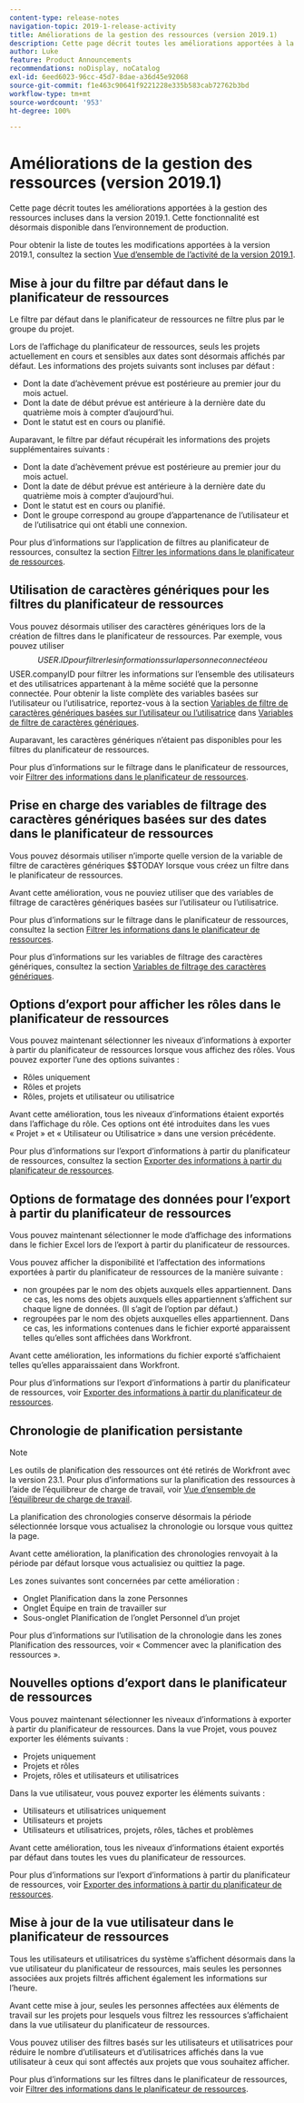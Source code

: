 ```yaml
---
content-type: release-notes
navigation-topic: 2019-1-release-activity
title: Améliorations de la gestion des ressources (version 2019.1)
description: Cette page décrit toutes les améliorations apportées à la gestion des ressources incluses dans la version 2019.1. Cette fonctionnalité est désormais disponible dans l’environnement de production.
author: Luke
feature: Product Announcements
recommendations: noDisplay, noCatalog
exl-id: 6eed6023-96cc-45d7-8dae-a36d45e92068
source-git-commit: f1e463c90641f9221228e335b583cab72762b3bd
workflow-type: tm+mt
source-wordcount: '953'
ht-degree: 100%

---
```


# Améliorations de la gestion des ressources (version 2019.1)

Cette page décrit toutes les améliorations apportées à la gestion des ressources incluses dans la version 2019.1. Cette fonctionnalité est désormais disponible dans l’environnement de production.

Pour obtenir la liste de toutes les modifications apportées à la version 2019.1, consultez la section [Vue d’ensemble de l’activité de la version 2019.1](../../../../product-announcements/product-releases/quarterly-release-archive/2019.1-release-activity/2019-1-release-activity-overview.md).

## Mise à jour du filtre par défaut dans le planificateur de ressources

Le filtre par défaut dans le planificateur de ressources ne filtre plus par le groupe du projet.

Lors de l’affichage du planificateur de ressources, seuls les projets actuellement en cours et sensibles aux dates sont désormais affichés par défaut. Les informations des projets suivants sont incluses par défaut :

* Dont la date d’achèvement prévue est postérieure au premier jour du mois actuel.
* Dont la date de début prévue est antérieure à la dernière date du quatrième mois à compter d’aujourd’hui.
* Dont le statut est en cours ou planifié.

Auparavant, le filtre par défaut récupérait les informations des projets supplémentaires suivants :

* Dont la date d’achèvement prévue est postérieure au premier jour du mois actuel.
* Dont la date de début prévue est antérieure à la dernière date du quatrième mois à compter d’aujourd’hui.
* Dont le statut est en cours ou planifié.
* Dont le groupe correspond au groupe d’appartenance de l’utilisateur et de l’utilisatrice qui ont établi une connexion.

Pour plus d’informations sur l’application de filtres au planificateur de ressources, consultez la section [Filtrer les informations dans le planificateur de ressources](../../../../resource-mgmt/resource-planning/filter-resource-planner.md).

## Utilisation de caractères génériques pour les filtres du planificateur de ressources

Vous pouvez désormais utiliser des caractères génériques lors de la création de filtres dans le planificateur de ressources. Par exemple, vous pouvez utiliser $$USER.ID pour filtrer les informations sur la personne connectée ou $$USER.companyID pour filtrer les informations sur l’ensemble des utilisateurs et des utilisatrices appartenant à la même société que la personne connectée. Pour obtenir la liste complète des variables basées sur l’utilisateur ou l’utilisatrice, reportez-vous à la section [Variables de filtre de caractères génériques basées sur l’utilisateur ou l’utilisatrice](../../../../reports-and-dashboards/reports/reporting-elements/understand-wildcard-filter-variables.md#user-based-variables) dans [Variables de filtre de caractères génériques](../../../../reports-and-dashboards/reports/reporting-elements/understand-wildcard-filter-variables.md).

Auparavant, les caractères génériques n’étaient pas disponibles pour les filtres du planificateur de ressources.

Pour plus d’informations sur le filtrage dans le planificateur de ressources, voir [Filtrer des informations dans le planificateur de ressources](../../../../resource-mgmt/resource-planning/filter-resource-planner.md).

<!--
<iframe class="mt-media" src="assets/290697527?title=0&byline=0&portrait=0" width="640px" height="360px" frameborder="0" allowfullscreen></iframe>
-->

## Prise en charge des variables de filtrage des caractères génériques basées sur des dates dans le planificateur de ressources

Vous pouvez désormais utiliser n’importe quelle version de la variable de filtre de caractères génériques $$TODAY lorsque vous créez un filtre dans le planificateur de ressources.

Avant cette amélioration, vous ne pouviez utiliser que des variables de filtrage de caractères génériques basées sur l’utilisateur ou l’utilisatrice.

Pour plus d’informations sur le filtrage dans le planificateur de ressources, consultez la section [Filtrer les informations dans le planificateur de ressources](../../../../resource-mgmt/resource-planning/filter-resource-planner.md).

Pour plus d’informations sur les variables de filtrage des caractères génériques, consultez la section [Variables de filtrage des caractères génériques](../../../../reports-and-dashboards/reports/reporting-elements/understand-wildcard-filter-variables.md).

## Options d’export pour afficher les rôles dans le planificateur de ressources

Vous pouvez maintenant sélectionner les niveaux d’informations à exporter à partir du planificateur de ressources lorsque vous affichez des rôles. Vous pouvez exporter l’une des options suivantes :

* Rôles uniquement
* Rôles et projets
* Rôles, projets et utilisateur ou utilisatrice

Avant cette amélioration, tous les niveaux d’informations étaient exportés dans l’affichage du rôle. Ces options ont été introduites dans les vues « Projet » et « Utilisateur ou Utilisatrice » dans une version précédente.

Pour plus d’informations sur l’export d’informations à partir du planificateur de ressources, consultez la section [Exporter des informations à partir du planificateur de ressources](../../../../resource-mgmt/resource-planning/export-resource-planner.md).

## Options de formatage des données pour l’export à partir du planificateur de ressources

Vous pouvez maintenant sélectionner le mode d’affichage des informations dans le fichier Excel lors de l’export à partir du planificateur de ressources.

Vous pouvez afficher la disponibilité et l’affectation des informations exportées à partir du planificateur de ressources de la manière suivante :

* non groupées par le nom des objets auxquels elles appartiennent. Dans ce cas, les noms des objets auxquels elles appartiennent s’affichent sur chaque ligne de données. (Il s’agit de l’option par défaut.)
* regroupées par le nom des objets auxquelles elles appartiennent. Dans ce cas, les informations contenues dans le fichier exporté apparaissent telles qu’elles sont affichées dans Workfront.

Avant cette amélioration, les informations du fichier exporté s’affichaient telles qu’elles apparaissaient dans Workfront.

Pour plus d’informations sur l’export d’informations à partir du planificateur de ressources, voir [Exporter des informations à partir du planificateur de ressources](../../../../resource-mgmt/resource-planning/export-resource-planner.md).

## Chronologie de planification persistante

>[!NOTE]
>
>Les outils de planification des ressources ont été retirés de Workfront avec la version 23.1. Pour plus d’informations sur la planification des ressources à l’aide de l’équilibreur de charge de travail, voir [Vue d’ensemble de l’équilibreur de charge de travail](../../../../resource-mgmt/workload-balancer/overview-workload-balancer.md).

La planification des chronologies conserve désormais la période sélectionnée lorsque vous actualisez la chronologie ou lorsque vous quittez la page.

Avant cette amélioration, la planification des chronologies renvoyait à la période par défaut lorsque vous actualisiez ou quittiez la page.

Les zones suivantes sont concernées par cette amélioration :

* Onglet Planification dans la zone Personnes
* Onglet Équipe en train de travailler sur
* Sous-onglet Planification de l’onglet Personnel d’un projet

Pour plus d’informations sur l’utilisation de la chronologie dans les zones Planification des ressources, voir « Commencer avec la planification des ressources ».

## Nouvelles options d’export dans le planificateur de ressources

Vous pouvez maintenant sélectionner les niveaux d’informations à exporter à partir du planificateur de ressources. Dans la vue Projet, vous pouvez exporter les éléments suivants :

* Projets uniquement
* Projets et rôles
* Projets, rôles et utilisateurs et utilisatrices

Dans la vue utilisateur, vous pouvez exporter les éléments suivants :

* Utilisateurs et utilisatrices uniquement
* Utilisateurs et projets
* Utilisateurs et utilisatrices, projets, rôles, tâches et problèmes

Avant cette amélioration, tous les niveaux d’informations étaient exportés par défaut dans toutes les vues du planificateur de ressources.

Pour plus d’informations sur l’export d’informations à partir du planificateur de ressources, voir [Exporter des informations à partir du planificateur de ressources](../../../../resource-mgmt/resource-planning/export-resource-planner.md).

## Mise à jour de la vue utilisateur dans le planificateur de ressources

Tous les utilisateurs et utilisatrices du système s’affichent désormais dans la vue utilisateur du planificateur de ressources, mais seules les personnes associées aux projets filtrés affichent également les informations sur l’heure.

Avant cette mise à jour, seules les personnes affectées aux éléments de travail sur les projets pour lesquels vous filtrez les ressources s’affichaient dans la vue utilisateur du planificateur de ressources.

Vous pouvez utiliser des filtres basés sur les utilisateurs et utilisatrices pour réduire le nombre d’utilisateurs et d’utilisatrices affichés dans la vue utilisateur à ceux qui sont affectés aux projets que vous souhaitez afficher.

Pour plus d’informations sur les filtres dans le planificateur de ressources, voir [Filtrer des informations dans le planificateur de ressources](../../../../resource-mgmt/resource-planning/filter-resource-planner.md).
